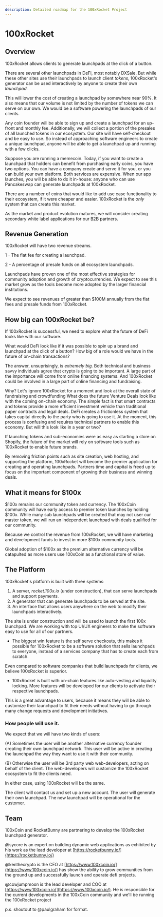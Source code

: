 ```yaml
---
description: Detailed roadmap for the 100xRocket Project
---
```


# 100xRocket

## Overview

100xRocket allows clients to generate launchpads at the click of a button.

There are several other launchpads in DeFi, most notably DXSale. But while these other sites use their launchpads to launch client _tokens_, 100xRocket's generator can be used interactively by anyone to create their own _launchpad._

This will lower the cost of creating a launchpad by somewhere near 90%. It also means that our volume is not limited by the number of tokens we can serve on our own. We would be a software powering the launchpads of our clients.

Any coin founder will be able to sign up and create a launchpad for an up-front and monthly fee. Additionally, we will collect a portion of the presales of all launched tokens in our ecosystem. Our site will have self-checkout and be easy to use. So instead of approaching software engineers to create a unique launchpad, anyone will be able to get a launchpad up and running with a few clicks. 

Suppose you are running a memecoin. Today, if you want to create a launchpad that holders can benefit from purchasing early coins, you have two options. You can have a company create and serve it for you, or you can build your own platform. Both services are expensive. When our app launches, you will be able to do it in-house: anyone who can use Pancakeswap can generate launchpads at 100xRocket. 

There are a number of coins that would like to add use case functionality to their ecosystem, if it were cheaper and easier. 100xRocket is the _only_ system that can create this market. 

As the market and product evolution matures, we will consider creating secondary white label applications for our B2B partners. 

## Revenue Generation

100xRocket will have two revenue streams. 

1 - The flat fee for creating a launchpad. 

2 - A percentage of presale funds on all ecosystem launchpads. 

Launchpads have proven one of the most effective strategies for community adoption and growth of cryptocurrencies. We expect to see this market grow as the tools become more adopted by the larger financial institutions. 

We expect to see revenues of greater than $100M annually from the flat fees and presale funds from 100xRocket. 

## How big can 100xRocket be? 

If 100xRocket is successful, we need to explore what the future of DeFi looks like with our software. 

What would DeFi look like if it was possible to spin up a brand and launchpad at the click of a button? How big of a role would we have in the future of on-chain transactions? 

The answer, unsuprisingly, is _extremely big._ Both technical and business savvy individuals agree that crypto is going to be important. A large part of the importance will come from online financing systems. And 100xRocket could be involved in a large part of online financing and fundraising. 

Why? Let's ignore 100xRocket for a moment and look at the overall state of fundraising and crowdfunding What does the future Venture Deals look like with the coming on-chain economy. The simple fact is that smart contracts and tokens provide a more efficient investment vehicle than traditional paper contracts and legal deals. DeFi creates a frictionless system that takes capital directly to the party who is going to use it. At the moment, this process is confusing and requires technical partners to enable this economy. But will this look like in a year or two? 

If launching tokens and sub-economies were as easy as starting a store on Shopify, the future of the market will rely on software tools such as 100xRocket to enable future brands. 

By removing friction points such as site creation, web hosting, and supporting the platform, 100xRocket will become the premier application for creating and operating launchpads. Partners time and capital is freed up to focus on the important component of growing their business and winning deals.  

## What it means for $100x

$100x remains our community token and currency. The 100xCoin community will have early access to premier token launches by holding $100x. While many sub launchpads will be created that may not user our master token, we will run an independent launchpad with deals qualified for our community. 

Because we control the revenue from 100xRocket, we will have marketing and development funds to invest in more $100x community tools. 

Global adoption of $100x as the premium alternative currency will be catapulted as more users use 100xCoin as a functional store of value.  

## The Platform

100xRocket's platform is built with three systems:

1. A server, _rocket.100x.io_ \(under construction\), that can serve launchpads and support payments.
2. A generator that can generate launchpads to be served at the site.
3. An interface that allows users anywhere on the web to modify their launchpads interactively. 

The site is under construction and will be used to launch the first 100x launchpad. We are working with top UI/UX engineers to make the software easy to use for all of our partners.

* The biggest win feature is the self serve checkouts, this makes it possible for 100xRocket to be a software solution that sells launchpads to everyone, instead of a services company that has to create each from scratch.

Even compared to software companies that build launchpads for clients, we believe 100xRocket is superior. 

* 100xRocket is built with on-chain features like auto-vesting and liquidity locking. More features will be developed for our clients to activate their respective launchpads. 

This is a great advantage to users, because it means they will be able to customize their launchpad to fit their needs without having to go through many change requests and development initiatives. 

### How people will use it. 

We expect that we will have two kinds of users:

\(A\) Sometimes the user will be another alternative currency founder creating their own launchpad network. This user will be active in creating the launchpad the way they want to use it with their community.  

\(B\) Otherwise the user will be 3rd party web web-developers, acting on behalf of the client. The web-developers will customize the 100xRocket ecosystem to fit the clients need.

In either case, using 100xRocket will be the same. 

The client will contact us and set up a new account. The user will generate their own launchpad. The new launchpad will be operational for the customer. 

## Team

100xCoin and RocketBunny are partnering to develop the 100xRocket launchpad generator.   

@sycore is an expert on building dynamic web applications as exhibited by his work as the lead developer at [https://rocketbunny.io/](https://rocketbunny.io/)  
  
@kenthecrypto is the CEO at [https://www.100xcoin.io/](https://www.100xcoin.io/) has show the ability to grow communities from the ground up and successfully launch and operate defi projects. 

@cowjumpmoon is the lead developer and COO at  [https://www.100xcoin.io/](https://www.100xcoin.io/). He is responsible for the current developments in the 100xCoin community and we'll be running the 100xRocket project 



p.s. shoutout to @paulgraham for format.

